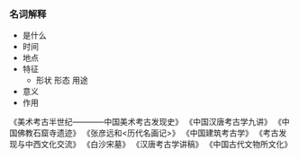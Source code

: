 ### 名词解释
- 是什么 
- 时间 
- 地点 
- 特征 
    - 形状 形态 用途
- 意义 
- 作用

《美术考古半世纪————中国美术考古发现史》
《中国汉唐考古学九讲》
《中国佛教石窟寺遗迹》
《张彦远和<历代名画记>》
《中国建筑考古学》
《考古发现与中西文化交流》
《白沙宋墓》
《汉唐考古学讲稿》
《中国古代文物所文化》
